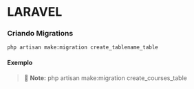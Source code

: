 # LARAVEL

### Criando Migrations
```
php artisan make:migration create_tablename_table
```
#### Exemplo
> :memo: **Note:** php artisan make:migration create_courses_table <enter>